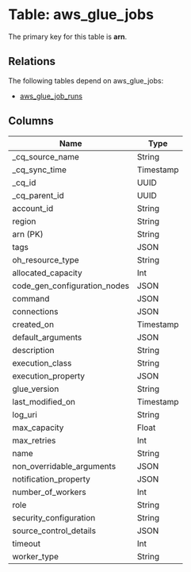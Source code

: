 # Table: aws_glue_jobs



The primary key for this table is **arn**.

## Relations

The following tables depend on aws_glue_jobs:
  - [aws_glue_job_runs](aws_glue_job_runs.md)

## Columns
| Name          | Type          |
| ------------- | ------------- |
|_cq_source_name|String|
|_cq_sync_time|Timestamp|
|_cq_id|UUID|
|_cq_parent_id|UUID|
|account_id|String|
|region|String|
|arn (PK)|String|
|tags|JSON|
|oh_resource_type|String|
|allocated_capacity|Int|
|code_gen_configuration_nodes|JSON|
|command|JSON|
|connections|JSON|
|created_on|Timestamp|
|default_arguments|JSON|
|description|String|
|execution_class|String|
|execution_property|JSON|
|glue_version|String|
|last_modified_on|Timestamp|
|log_uri|String|
|max_capacity|Float|
|max_retries|Int|
|name|String|
|non_overridable_arguments|JSON|
|notification_property|JSON|
|number_of_workers|Int|
|role|String|
|security_configuration|String|
|source_control_details|JSON|
|timeout|Int|
|worker_type|String|